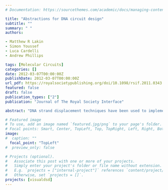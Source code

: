 ```yaml
---
# Documentation: https://sourcethemes.com/academic/docs/managing-content/

title: "Abstractions for DNA circuit design"
subtitle: ""
summary: " "
authors:

- Matthew R Lakin
- Simon Youssef
- Luca Cardelli
- Andrew Phillips

tags: [Molecular Circuits]
categories: []
date: 2012-03-07T00:00:00Z
publishDate: 2012-03-07T00:00:00Z
url_pdf: https://royalsocietypublishing.org/doi/10.1098/rsif.2011.0343
featured: false
draft: false
publication_types: ["2"]
publication: "Journal of The Royal Society Interface"

abstract: "DNA strand displacement techniques have been used to implement a broad range of information processing devices, from logic gates, to chemical reaction networks, to architectures for universal computation. Strand displacement techniques enable computational devices to be implemented in DNA without the need for additional components, allowing computation to be programmed solely in terms of nucleotide sequences. A major challenge in the design of strand displacement devices has been to enable rapid analysis of high-level designs while also supporting detailed simulations that include known forms of interference. Another challenge has been to design devices capable of sustaining precise reaction kinetics over long periods, without relying on complex experimental equipment to continually replenish depleted species over time. In this paper, we present a programming language for designing DNA strand displacement devices, which supports progressively increasing levels of molecular detail. The language allows device designs to be programmed using a common syntax and then analysed at varying levels of detail, with or without interference, without needing to modify the program. This allows a trade-off to be made between the level of molecular detail and the computational cost of analysis. We use the language to design a buffered architecture for DNA devices, capable of maintaining precise reaction kinetics for a potentially unbounded period. We test the effectiveness of buffered gates to support long-running computation by designing a DNA strand displacement system capable of sustained oscillations."

# Featured image
# To use, add an image named `featured.jpg/png` to your page's folder.
# Focal points: Smart, Center, TopLeft, Top, TopRight, Left, Right, BottomLeft, Bottom, BottomRight.
image: 
#  caption: ""
  focal_point: "TopLeft"
#  preview_only: false

# Projects (optional).
#   Associate this post with one or more of your projects.
#   Simply enter your project's folder or file name without extension.
#   E.g. `projects = ["internal-project"]` references `content/project/deep-learning/index.md`.
#   Otherwise, set `projects = []`.
projects: [visualdsd]
---
```

